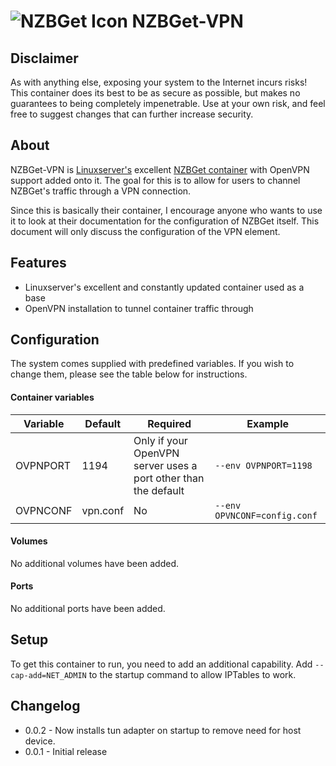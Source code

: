# ![NZBGet Icon](https://bitbucket.org/Gethec/nzbget-vpn/raw/master/resources/nzbget-small.png) NZBGet-VPN

## Disclaimer
As with anything else, exposing your system to the Internet incurs risks!  This container does its best to be as secure as possible, but makes no guarantees to being completely impenetrable.  Use at your own risk, and feel free to suggest changes that can further increase security.

## About
NZBGet-VPN is [Linuxserver's](https://www.linuxserver.io/) excellent [NZBGet container](https://github.com/linuxserver/docker-nzbget) with OpenVPN support added onto it.  The goal for this is to allow for users to channel NZBGet's traffic through a VPN connection.

Since this is basically their container, I encourage anyone who wants to use it to look at their documentation for the configuration of NZBGet itself.  This document will only discuss the configuration of the VPN element.

## Features
* Linuxserver's excellent and constantly updated container used as a base
* OpenVPN installation to tunnel container traffic through

## Configuration
The system comes supplied with predefined variables.  If you wish to change them, please see the table below for instructions. 

#### Container variables
| Variable | Default | Required | Example |
|----------|---------|----------|---------|
| OVPNPORT | 1194 | Only if your OpenVPN server uses a port other than the default |  `--env OVPNPORT=1198` |
| OVPNCONF | vpn.conf | No | `--env OPVNCONF=config.conf` |


#### Volumes
No additional volumes have been added.

#### Ports
No additional ports have been added.

## Setup
To get this container to run, you need to add an additional capability.  Add `--cap-add=NET_ADMIN` to the startup command to allow IPTables to work.

## Changelog
* 0.0.2 - Now installs tun adapter on startup to remove need for host device.
* 0.0.1 - Initial release
